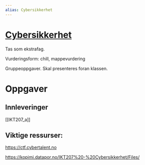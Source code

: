 ```yaml
---
alias: Cybersikkerhet
---
```

# [Cybersikkerhet](https://www.uia.no/studieplaner/topic/IKT207-G) 

Tas som ekstrafag.

Vurderingsform: chill, mappevurdering

Gruppeoppgaver. Skal presenteres foran klassen. 

# Oppgaver

## Innleveringer
[[IKT207_a]]



## Viktige ressurser:

https://ctf.cybertalent.no

https://kopimi.datapor.no/IKT207%20-%20Cybersikkerhet/Files/

